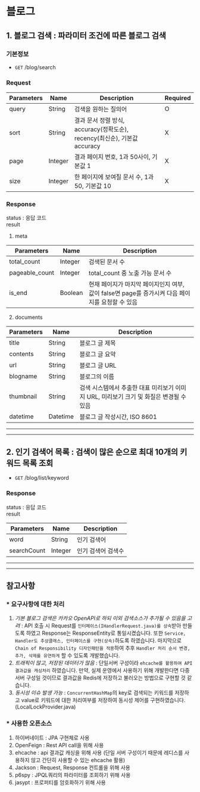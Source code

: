# 블로그
## 1. 블로그 검색 : 파라미터 조건에 따른 블로그 검색

### 기본정보

- `GET` /blog/search  


### Request
|Parameters|Name| Description                                             | Required |
|------|---|---------------------------------------------------------|----------|
|query|String| 검색을 원하는 질의어                                             | O        |
|sort|String| 결과 문서 정렬 방식, accuracy(정확도순), recency(최신순), 기본값 accuracy | X        |
|page|Integer| 결과 페이지 번호, 1과 50사이, 기본값 1                               | X        |
|size|Integer| 한 페이지에 보여질 문서 수, 1과 50, 기본값 10                          | X        |

### Response
status : 응답 코드  
result  
  1) meta

| Parameters     | Name    |Description|
|----------------|---------|---|
| total_count    | Integer |검색된 문서 수|
| pageable_count | Integer |total_count 중 노출 가능 문서 수|
| is_end         | Boolean |현재 페이지가 마지막 페이지인지 여부, 값이 false면 page를 증가시켜 다음 페이지를 요청할 수 있음|

  2) documents

|Parameters|Name|Description|
|------|---|---|
|title|String|블로그 글 제목|
|contents|String|블로그 글 요약|
|url|String|블로그 글 URL|
|blogname|String|블로그의 이름|
|thumbnail|String|검색 시스템에서 추출한 대표 미리보기 이미지 URL, 미리보기 크기 및 화질은 변경될 수 있음|
|datetime|Datetime|블로그 글 작성시간, ISO 8601|

---

---
## 2. 인기 검색어 목록 : 검색이 많은 순으로 최대 10개의 키워드 목록 조회
- `GET` /blog/list/keyword  


### Response
status : 응답 코드  
result

| Parameters  | Name    | Description |
|-------------|---------|-------------|
| word        | String  | 인기 검색어      |
| searchCount | Integer | 인기 검색어 검색수  |

---

---
## 참고사항
### * 요구사항에 대한 처리
1. _기본 블로그 검색은 카카오 OpenAPI로 하되 이외 검색소스가 추가될 수 있음을 고려_ : API 호출 시 Request를 `인터페이스(IHandlerRequest.java)를 상속`받아 만들도록 하였고 
Response는 ResponseEntity로 통일시켰습니다. 또한 `Service, Handler도 추상클래스, 인터페이스를 구현(상속)`하도록 하였습니다.
마지막으로 `Chain of Responsibility 디자인패턴을 적용`하여 추후 `Handler 처리 순서 변경, 추가, 삭제를 유연하게` 할 수 있도록 개발했습니다.
2. _트래픽이 많고, 저장된 데이터가 많음_ : 단일서버 구성이라 `ehcache를 활용하여 API 결과값을 캐싱처리` 하였습니다. 
만약, 실제 운영에서 사용하기 위해 개발한다면 다중서버 구성일 것이므로 결과값을 Redis에 저장하고 불러오는 방법으로 구현할 것 같습니다.
3. _동시성 이슈 발생 가능_ : `ConcurrentHashMap`의 key로 검색되는 키워드를 저장하고 value로 키워드에 대한 처리여부를 저장하여 동시성 제어를 구현하였습니다.
   (LocalLockProvider.java)

### * 사용한 오픈소스
1. 하이버네이트 : JPA 구현체로 사용
2. OpenFeign : Rest API call을 위해 사용
3. ehcache : api 결과값 캐싱을 위해 사용 (단일 서버 구성이기 때문에 레디스를 사용하지 않고 간단히 사용할 수 있는 ehcache 활용)
4. Jackson : Request, Response 컨트롤을 위해 사용
5. p6spy : JPQL쿼리의 파라미터를 조회하기 위해 사용
6. jasypt : 프로퍼티를 암호화하기 위해 사용
